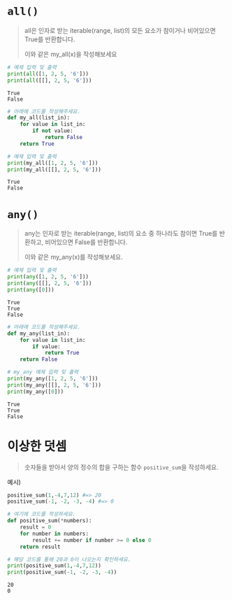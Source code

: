
# `all()`

> all은 인자로 받는 iterable(range, list)의 모든 요소가 참이거나 비어있으면 True를 반환합니다.
>
> 이와 같은 my_all(x)을 작성해보세요


```python
# 예제 입력 및 출력
print(all([1, 2, 5, '6']))
print(all([[], 2, 5, '6']))
```

    True
    False
    


```python
# 아래에 코드를 작성해주세요.
def my_all(list_in):
    for value in list_in:
        if not value:
            return False
    return True
```


```python
# 예제 입력 및 출력
print(my_all([1, 2, 5, '6']))
print(my_all([[], 2, 5, '6']))
```

    True
    False
    

# `any()`

> any는 인자로 받는 iterable(range, list)의 요소 중 하나라도 참이면 True를 반환하고, 비어있으면 False를 반환합니다.
>
> 이와 같은 my_any(x)를 작성해보세요.


```python
# 예제 입력 및 출력
print(any([1, 2, 5, '6']))
print(any([[], 2, 5, '6']))
print(any([0]))
```

    True
    True
    False
    


```python
# 아래에 코드를 작성해주세요.
def my_any(list_in):
    for value in list_in:
        if value:
            return True
    return False
```


```python
# my_any 예제 입력 및 출력
print(my_any([1, 2, 5, '6']))
print(my_any([[], 2, 5, '6']))
print(my_any([0]))
```

    True
    True
    False
    


# 이상한 덧셈

> 숫자들을 받아서 양의 정수의 합을 구하는 함수 `positive_sum`을 작성하세요.

예시)

```python
positive_sum(1,-4,7,12) #=> 20
positive_sum(-1, -2, -3, -4) #=> 0
```


```python
# 여기에 코드를 작성하세요.
def positive_sum(*numbers):
    result = 0
    for number in numbers:
        result += number if number >= 0 else 0
    return result
```


```python
# 해당 코드를 통해 20과 0이 나오는지 확인하세요.
print(positive_sum(1,-4,7,12))
print(positive_sum(-1, -2, -3, -4))
```

    20
    0
    
